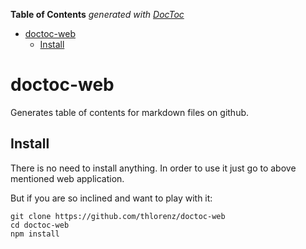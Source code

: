 **Table of Contents**  *generated with [DocToc](http://doctoc.herokuapp.com/)*

- [doctoc-web](#doctoc-web)
	- [Install ](#install)

# doctoc-web

Generates table of contents for markdown files on github.

## Install 

There is no need to install anything. In order to use it just go to above mentioned web application.

But if you are so inclined and want to play with it:

    git clone https://github.com/thlorenz/doctoc-web
    cd doctoc-web
    npm install
